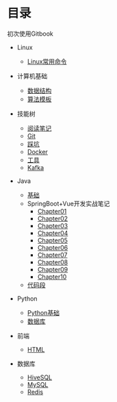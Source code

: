 # 目录 

初次使用Gitbook

- Linux
    - [Linux常用命令](Linux/常用命令.md)


- 计算机基础
    - [数据结构](403/数据结构.md)
    - [算法模板](403/算法模板.md)


- 技能树
    - [阅读笔记](技能树/阅读笔记.md)
    - [Git](技能树/git.md)
    - [踩坑](技能树/踩坑.md)
    - [Docker](技能树/Docker.md)
    - [工具](技能树/工具.md)
    - [Kafka](技能树/kafka.md)


- Java
    - [基础](Java/基础.md)
    - SpringBoot+Vue开发实战笔记
        - [Chapter01](Java/SpringBoot+Vue开发实战笔记/chapter01.md)
        - [Chapter02](Java/SpringBoot+Vue开发实战笔记/chapter02.md)
        - [Chapter03](Java/SpringBoot+Vue开发实战笔记/chapter03.md)
        - [Chapter04](Java/SpringBoot+Vue开发实战笔记/chapter04.md)
        - [Chapter05](Java/SpringBoot+Vue开发实战笔记/chapter05.md)
        - [Chapter06](Java/SpringBoot+Vue开发实战笔记/chapter06.md)      
        - [Chapter07](Java/SpringBoot+Vue开发实战笔记/chapter07.md)
        - [Chapter08](Java/SpringBoot+Vue开发实战笔记/chapter08.md)
        - [Chapter09](Java/SpringBoot+Vue开发实战笔记/chapter09.md)
        - [Chapter10](Java/SpringBoot+Vue开发实战笔记/chapter10.md)
    - [代码段](Java/代码段.md)


- Python
    - [Python基础](Python/基础.md)
    - [数据库](Python/数据库.md)


- 前端
    - [HTML](前端/HTML.md)


- 数据库
    - [HiveSQL](数据库/HiveSQL.md)
    - [MySQL](数据库/MySQL.md)
    - [Redis](数据库/Redis.md)
